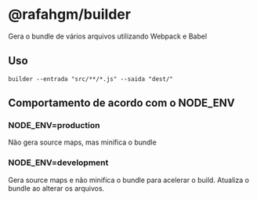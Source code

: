 # @rafahgm/builder

Gera o bundle de vários arquivos utilizando Webpack e Babel

## Uso
```builder --entrada "src/**/*.js" --saida "dest/"```

## Comportamento de acordo com o NODE_ENV
### NODE_ENV=production
Não gera source maps, mas minifica o bundle

### NODE_ENV=development
Gera source maps e não minifica o bundle para acelerar o build. Atualiza o bundle ao alterar os arquivos.